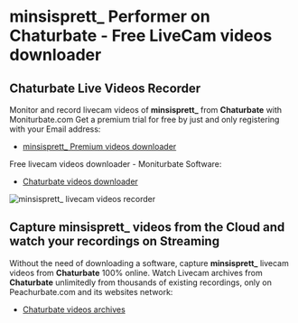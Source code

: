 # minsisprett_ Performer on Chaturbate - Free LiveCam videos downloader

## Chaturbate Live Videos Recorder

Monitor and record livecam videos of **minsisprett_** from **Chaturbate** with Moniturbate.com
Get a premium trial for free by just and only registering with your Email address:
* [minsisprett_ Premium videos downloader](https://moniturbate.com/request-demo-licence-key.html)

Free livecam videos downloader - Moniturbate Software:
* [Chaturbate videos downloader](https://moniturbate.com/moniturbate-download-software.html)

![minsisprett_ livecam videos recorder](https://peachurnet.com/templates/moniturbate-software.png)


## Capture minsisprett_ videos from the Cloud and watch your recordings on Streaming

Without the need of downloading a software, capture **minsisprett_** livecam videos from **Chaturbate** 100% online.
Watch Livecam archives from **Chaturbate** unlimitedly from thousands of existing recordings, only on Peachurbate.com and its websites network:
* [Chaturbate videos archives](https://peachurnet.com/)